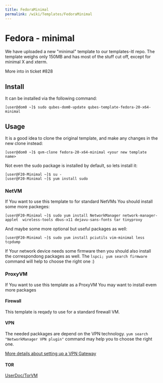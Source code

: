 ```yaml
---
title: FedoraMinimal
permalink: /wiki/Templates/FedoraMinimal
---
```


Fedora - minimal
================

We have uploaded a new "minimal" template to our templates-itl repo. The template weighs only 150MB and has most of the stuff cut off, except for minimal X and xterm.

More into in ticket \#828

Install
-------

It can be installed via the following command:

``` {.wiki}
[user@dom0 ~]$ sudo qubes-dom0-update qubes-template-fedora-20-x64-minimal
```

Usage
-----

It is a good idea to clone the original template, and make any changes in the new clone instead:

``` {.wiki}
[user@dom0 ~]$ qvm-clone fedora-20-x64-minimal <your new template name>
```

Not even the sudo package is installed by default, so lets install it:

``` {.wiki}
[user@F20-Minimal ~]$ su - 
[user@F20-Minimal ~]$ yum install sudo
```

### NetVM

If You want to use this template to for standard NetVMs You should install some more packeges:

``` {.wiki}
[user@F20-Minimal ~]$ sudo yum install NetworkManager network-manager-applet  wireless-tools dbus-x11 dejavu-sans-fonts tar tinyproxy
```

And maybe some more optional but useful packages as well:

``` {.wiki}
[user@F20-Minimal ~]$ sudo yum install pciutils vim-minimal less tcpdump
```

If Your network device needs some firmware then you should also install the correspondong packages as well. The `lspci; yum search firmware` command will help to choose the right one :)

### ProxyVM

If You want to use this template as a ProxyVM You may want to install evem more packages

#### Firewall

This template is reqady to use for a standard firewall VM.

#### VPN

The needed packkages are depend on the VPN technology. `yum search "NetworkManager VPN plugin"` command may help you to choose the right one.

[More details about setting up a VPN Gateway](/wiki/VPN#ProxyVM)

#### TOR

[UserDoc/TorVM](/wiki/UserDoc/TorVM)
